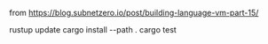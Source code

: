 from https://blog.subnetzero.io/post/building-language-vm-part-15/

rustup update
cargo install --path .
cargo test
